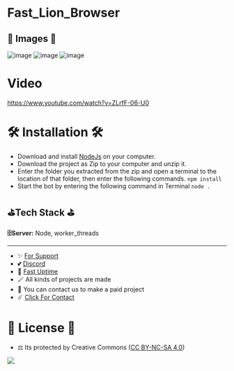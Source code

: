 # Fast_Lion_Browser

## 🎈 Images 🎈

![image](https://github.com/fastuptime/Fast_Lion_Browser/assets/63351166/af8df8c4-67ae-4308-99c0-33c527e5a14c)
![image](https://github.com/fastuptime/Fast_Lion_Browser/assets/63351166/955649d2-c9b8-4b86-8e03-084917de56c8)
![image](https://github.com/fastuptime/Fast_Lion_Browser/assets/63351166/990a5182-1bc5-4917-b1aa-36ea63ccf3b3)

# Video 

https://www.youtube.com/watch?v=ZLrfF-06-U0

# 🛠️ Installation 🛠️

- Download and install [NodeJs](https://nodejs.org/en/download) on your computer.
- Download the project as Zip to your computer and unzip it.
- Enter the folder you extracted from the zip and open a terminal to the location of that folder, then enter the following commands.
`npm install`
- Start the bot by entering the following command in Terminal
`node .`

## ⛳Tech Stack ⛳

**🗄️Server:** Node, worker_threads

---
- ✨ [For Support](https://github.com/sponsors/fastuptime) <br>
- 💕 [Discord](https://fastuptime.com/discord)<br>
- 🏓 [Fast Uptime](https://fastuptime.com/)<br>
- 🪄 All kinds of projects are made <br>
- 🧨 You can contact us to make a paid project<br>
- ☄️ [Click For Contact](mailto:fastuptime@gmail.com)<br>

# 🎯 License 🎯
- ⚖️ Its protected by Creative Commons ([CC BY-NC-SA 4.0](https://creativecommons.org/licenses/by-nc-sa/4.0/))

<a href="https://creativecommons.org/licenses/by-nc-sa/4.0/" title="BYNCSA40"><img src="https://licensebuttons.net/l/by-nc-sa/4.0/88x31.png"></a>

